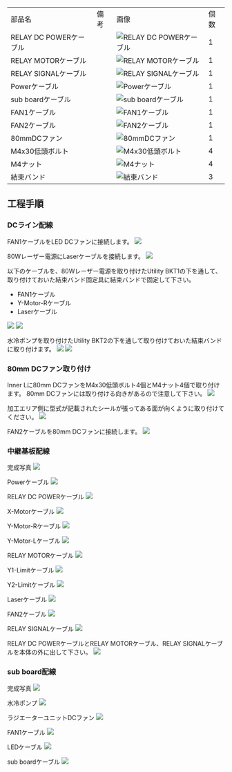 <table class="packing-list">
    <tbody>
        <tr>
            <td>部品名</td>
            <td>備考</td>
            <td class="packing-img">画像</td>
            <td>個数</td>
        </tr>
        <tr>
            <td>RELAY DC POWERケーブル</td>
            <td></td>
            <td><img src="./images/023/packing/198.jpg" alt="RELAY DC POWERケーブル"/></td>
            <td>1</td>
        </tr>
        <tr>
            <td>RELAY MOTORケーブル</td>
            <td></td>
            <td><img src="./images/023/packing/199.jpg" alt="RELAY MOTORケーブル"/></td>
            <td>1</td>
        </tr>
        <tr>
            <td>RELAY SIGNALケーブル</td>
            <td></td>
            <td><img src="./images/023/packing/200.jpg" alt="RELAY SIGNALケーブル"/></td>
            <td>1</td>
        </tr>
        <tr>
            <td>Powerケーブル</td>
            <td></td>
            <td><img src="./images/023/packing/174.jpg" alt="Powerケーブル"/></td>
            <td>1</td>
        </tr>
        <tr>
            <td>sub boardケーブル</td>
            <td></td>
            <td><img src="./images/023/packing/184.jpg" alt="sub boardケーブル"/></td>
            <td>1</td>
        </tr>
        <tr>
            <td>FAN1ケーブル</td>
            <td></td>
            <td><img src="./images/023/packing/176.jpg" alt="FAN1ケーブル"/></td>
            <td>1</td>
        </tr>
        <tr>
            <td>FAN2ケーブル</td>
            <td></td>
            <td><img src="./images/023/packing/177.jpg" alt="FAN2ケーブル"/></td>
            <td>1</td>
        </tr>
        <tr>
            <td>80mmDCファン</td>
            <td></td>
            <td><img src="./images/023/packing/111.jpg" alt="80mmDCファン"/></td>
            <td>1</td>
        </tr>
        <tr>
            <td>M4x30低頭ボルト</td>
            <td></td>
            <td><img src="./images/023/packing/138.jpg" alt="M4x30低頭ボルト"/></td>
            <td>4</td>
        </tr>
        <tr>
            <td>M4ナット</td>
            <td></td>
            <td><img src="./images/023/packing/132.jpg" alt="M4ナット"/></td>
            <td>4</td>
        </tr>
        <tr>
            <td>結束バンド</td>
            <td></td>
            <td><img src="./images/023/packing/020.jpg" alt="結束バンド"/></td>
            <td>3</td>
        </tr>
    </tbody>
</table>

## 工程手順

### DCライン配線

FAN1ケーブルをLED DCファンに接続します。
<img src="./images/023/000.jpg"/>

80Wレーザー電源にLaserケーブルを接続します。
<img src="./images/023/001.jpg"/>

以下のケーブルを、80Wレーザー電源を取り付けたUtility BKT1の下を通して、取り付けておいた結束バンド固定具に結束バンドで固定して下さい。
- FAN1ケーブル
- Y-Motor-Rケーブル
- Laserケーブル
<img src="./images/023/002.jpg"/>
<img src="./images/023/003.jpg"/>

水冷ポンプを取り付けたUtility BKT2の下を通して取り付けておいた結束バンドに取り付けます。
<img src="./images/023/004.jpg"/>
<img src="./images/023/005.jpg"/>

### 80mm DCファン取り付け

Inner Lに80mm DCファンをM4x30低頭ボルト4個とM4ナット4個で取り付けます。
80mm DCファンには取り付ける向きがあるので注意して下さい。
<img src="./images/023/006.jpg"/>

加工エリア側に型式が記載されたシールが張ってある面が向くように取り付けてください。
<img src="./images/023/007.jpg"/>

FAN2ケーブルを80mm DCファンに接続します。
<img src="./images/023/008.jpg"/>

### 中継基板配線

完成写真
<img src="./images/023/009.jpg"/>

Powerケーブル
<img src="./images/023/010.jpg"/>

RELAY DC POWERケーブル
<img src="./images/023/011.jpg"/>

X-Motorケーブル
<img src="./images/023/012.jpg"/>

Y-Motor-Rケーブル
<img src="./images/023/013.jpg"/>

Y-Motor-Lケーブル
<img src="./images/023/014.jpg"/>

RELAY MOTORケーブル
<img src="./images/023/015.jpg"/>

Y1-Limitケーブル
<img src="./images/023/016.jpg"/>

Y2-Limitケーブル
<img src="./images/023/017.jpg"/>

Laserケーブル
<img src="./images/023/018.jpg"/>

FAN2ケーブル
<img src="./images/023/019.jpg"/>

RELAY SIGNALケーブル
<img src="./images/023/020.jpg"/>

RELAY DC POWERケーブルとRELAY MOTORケーブル、RELAY SIGNALケーブルを本体の外に出して下さい。
<img src="./images/023/021.jpg"/>

### sub board配線

完成写真
<img src="./images/023/022.jpg"/>

水冷ポンプ
<img src="./images/023/023.jpg"/>

ラジエーターユニットDCファン
<img src="./images/023/024.jpg"/>

FAN1ケーブル
<img src="./images/023/025.jpg"/>

LEDケーブル
<img src="./images/023/026.jpg"/>

sub boardケーブル
<img src="./images/023/027.jpg"/>